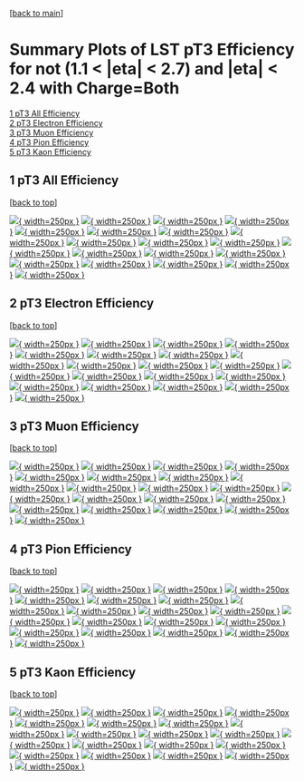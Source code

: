 [[back to main](./)]

# <a name="top"></a> Summary Plots of LST pT3 Efficiency for not (1.1 < |eta| < 2.7) and |eta| < 2.4 with Charge=Both

[1 pT3 All Efficiency](#1)<br/>[2 pT3 Electron Efficiency](#2)<br/>[3 pT3 Muon Efficiency](#3)<br/>[4 pT3 Pion Efficiency](#4)<br/>[5 pT3 Kaon Efficiency](#5)<br/>



## <a name="1"></a> 1 pT3 All Efficiency

 [[back to top](#top)]

[![](../mtv/var/pT3_vtr_0_0_eff_pt.png){ width=250px }](pT3_vtr_0_0_eff_pt.html)
[![](../mtv/var/pT3_vtr_0_0_eff_ptzoom.png){ width=250px }](pT3_vtr_0_0_eff_ptzoom.html)
[![](../mtv/var/pT3_vtr_0_0_eff_ptlow.png){ width=250px }](pT3_vtr_0_0_eff_ptlow.html)
[![](../mtv/var/pT3_vtr_0_0_eff_ptlowzoom.png){ width=250px }](pT3_vtr_0_0_eff_ptlowzoom.html)
[![](../mtv/var/pT3_vtr_0_0_eff_ptmtv.png){ width=250px }](pT3_vtr_0_0_eff_ptmtv.html)
[![](../mtv/var/pT3_vtr_0_0_eff_ptmtvzoom.png){ width=250px }](pT3_vtr_0_0_eff_ptmtvzoom.html)
[![](../mtv/var/pT3_vtr_0_0_eff_eta.png){ width=250px }](pT3_vtr_0_0_eff_eta.html)
[![](../mtv/var/pT3_vtr_0_0_eff_etazoom.png){ width=250px }](pT3_vtr_0_0_eff_etazoom.html)
[![](../mtv/var/pT3_vtr_0_0_eff_etacoarse.png){ width=250px }](pT3_vtr_0_0_eff_etacoarse.html)
[![](../mtv/var/pT3_vtr_0_0_eff_etacoarsezoom.png){ width=250px }](pT3_vtr_0_0_eff_etacoarsezoom.html)
[![](../mtv/var/pT3_vtr_0_0_eff_phi.png){ width=250px }](pT3_vtr_0_0_eff_phi.html)
[![](../mtv/var/pT3_vtr_0_0_eff_phizoom.png){ width=250px }](pT3_vtr_0_0_eff_phizoom.html)
[![](../mtv/var/pT3_vtr_0_0_eff_phicoarse.png){ width=250px }](pT3_vtr_0_0_eff_phicoarse.html)
[![](../mtv/var/pT3_vtr_0_0_eff_phicoarsezoom.png){ width=250px }](pT3_vtr_0_0_eff_phicoarsezoom.html)
[![](../mtv/var/pT3_vtr_0_0_eff_dxy.png){ width=250px }](pT3_vtr_0_0_eff_dxy.html)
[![](../mtv/var/pT3_vtr_0_0_eff_dxycoarse.png){ width=250px }](pT3_vtr_0_0_eff_dxycoarse.html)
[![](../mtv/var/pT3_vtr_0_0_eff_dxycoarsezoom.png){ width=250px }](pT3_vtr_0_0_eff_dxycoarsezoom.html)
[![](../mtv/var/pT3_vtr_0_0_eff_dz.png){ width=250px }](pT3_vtr_0_0_eff_dz.html)
[![](../mtv/var/pT3_vtr_0_0_eff_dzcoarse.png){ width=250px }](pT3_vtr_0_0_eff_dzcoarse.html)
[![](../mtv/var/pT3_vtr_0_0_eff_dzcoarsezoom.png){ width=250px }](pT3_vtr_0_0_eff_dzcoarsezoom.html)


## <a name="2"></a> 2 pT3 Electron Efficiency

 [[back to top](#top)]

[![](../mtv/var/pT3_vtr_11_0_eff_pt.png){ width=250px }](pT3_vtr_11_0_eff_pt.html)
[![](../mtv/var/pT3_vtr_11_0_eff_ptzoom.png){ width=250px }](pT3_vtr_11_0_eff_ptzoom.html)
[![](../mtv/var/pT3_vtr_11_0_eff_ptlow.png){ width=250px }](pT3_vtr_11_0_eff_ptlow.html)
[![](../mtv/var/pT3_vtr_11_0_eff_ptlowzoom.png){ width=250px }](pT3_vtr_11_0_eff_ptlowzoom.html)
[![](../mtv/var/pT3_vtr_11_0_eff_ptmtv.png){ width=250px }](pT3_vtr_11_0_eff_ptmtv.html)
[![](../mtv/var/pT3_vtr_11_0_eff_ptmtvzoom.png){ width=250px }](pT3_vtr_11_0_eff_ptmtvzoom.html)
[![](../mtv/var/pT3_vtr_11_0_eff_eta.png){ width=250px }](pT3_vtr_11_0_eff_eta.html)
[![](../mtv/var/pT3_vtr_11_0_eff_etazoom.png){ width=250px }](pT3_vtr_11_0_eff_etazoom.html)
[![](../mtv/var/pT3_vtr_11_0_eff_etacoarse.png){ width=250px }](pT3_vtr_11_0_eff_etacoarse.html)
[![](../mtv/var/pT3_vtr_11_0_eff_etacoarsezoom.png){ width=250px }](pT3_vtr_11_0_eff_etacoarsezoom.html)
[![](../mtv/var/pT3_vtr_11_0_eff_phi.png){ width=250px }](pT3_vtr_11_0_eff_phi.html)
[![](../mtv/var/pT3_vtr_11_0_eff_phizoom.png){ width=250px }](pT3_vtr_11_0_eff_phizoom.html)
[![](../mtv/var/pT3_vtr_11_0_eff_phicoarse.png){ width=250px }](pT3_vtr_11_0_eff_phicoarse.html)
[![](../mtv/var/pT3_vtr_11_0_eff_phicoarsezoom.png){ width=250px }](pT3_vtr_11_0_eff_phicoarsezoom.html)
[![](../mtv/var/pT3_vtr_11_0_eff_dxy.png){ width=250px }](pT3_vtr_11_0_eff_dxy.html)
[![](../mtv/var/pT3_vtr_11_0_eff_dxycoarse.png){ width=250px }](pT3_vtr_11_0_eff_dxycoarse.html)
[![](../mtv/var/pT3_vtr_11_0_eff_dxycoarsezoom.png){ width=250px }](pT3_vtr_11_0_eff_dxycoarsezoom.html)
[![](../mtv/var/pT3_vtr_11_0_eff_dz.png){ width=250px }](pT3_vtr_11_0_eff_dz.html)
[![](../mtv/var/pT3_vtr_11_0_eff_dzcoarse.png){ width=250px }](pT3_vtr_11_0_eff_dzcoarse.html)
[![](../mtv/var/pT3_vtr_11_0_eff_dzcoarsezoom.png){ width=250px }](pT3_vtr_11_0_eff_dzcoarsezoom.html)


## <a name="3"></a> 3 pT3 Muon Efficiency

 [[back to top](#top)]

[![](../mtv/var/pT3_vtr_13_0_eff_pt.png){ width=250px }](pT3_vtr_13_0_eff_pt.html)
[![](../mtv/var/pT3_vtr_13_0_eff_ptzoom.png){ width=250px }](pT3_vtr_13_0_eff_ptzoom.html)
[![](../mtv/var/pT3_vtr_13_0_eff_ptlow.png){ width=250px }](pT3_vtr_13_0_eff_ptlow.html)
[![](../mtv/var/pT3_vtr_13_0_eff_ptlowzoom.png){ width=250px }](pT3_vtr_13_0_eff_ptlowzoom.html)
[![](../mtv/var/pT3_vtr_13_0_eff_ptmtv.png){ width=250px }](pT3_vtr_13_0_eff_ptmtv.html)
[![](../mtv/var/pT3_vtr_13_0_eff_ptmtvzoom.png){ width=250px }](pT3_vtr_13_0_eff_ptmtvzoom.html)
[![](../mtv/var/pT3_vtr_13_0_eff_eta.png){ width=250px }](pT3_vtr_13_0_eff_eta.html)
[![](../mtv/var/pT3_vtr_13_0_eff_etazoom.png){ width=250px }](pT3_vtr_13_0_eff_etazoom.html)
[![](../mtv/var/pT3_vtr_13_0_eff_etacoarse.png){ width=250px }](pT3_vtr_13_0_eff_etacoarse.html)
[![](../mtv/var/pT3_vtr_13_0_eff_etacoarsezoom.png){ width=250px }](pT3_vtr_13_0_eff_etacoarsezoom.html)
[![](../mtv/var/pT3_vtr_13_0_eff_phi.png){ width=250px }](pT3_vtr_13_0_eff_phi.html)
[![](../mtv/var/pT3_vtr_13_0_eff_phizoom.png){ width=250px }](pT3_vtr_13_0_eff_phizoom.html)
[![](../mtv/var/pT3_vtr_13_0_eff_phicoarse.png){ width=250px }](pT3_vtr_13_0_eff_phicoarse.html)
[![](../mtv/var/pT3_vtr_13_0_eff_phicoarsezoom.png){ width=250px }](pT3_vtr_13_0_eff_phicoarsezoom.html)
[![](../mtv/var/pT3_vtr_13_0_eff_dxy.png){ width=250px }](pT3_vtr_13_0_eff_dxy.html)
[![](../mtv/var/pT3_vtr_13_0_eff_dxycoarse.png){ width=250px }](pT3_vtr_13_0_eff_dxycoarse.html)
[![](../mtv/var/pT3_vtr_13_0_eff_dxycoarsezoom.png){ width=250px }](pT3_vtr_13_0_eff_dxycoarsezoom.html)
[![](../mtv/var/pT3_vtr_13_0_eff_dz.png){ width=250px }](pT3_vtr_13_0_eff_dz.html)
[![](../mtv/var/pT3_vtr_13_0_eff_dzcoarse.png){ width=250px }](pT3_vtr_13_0_eff_dzcoarse.html)
[![](../mtv/var/pT3_vtr_13_0_eff_dzcoarsezoom.png){ width=250px }](pT3_vtr_13_0_eff_dzcoarsezoom.html)


## <a name="4"></a> 4 pT3 Pion Efficiency

 [[back to top](#top)]

[![](../mtv/var/pT3_vtr_211_0_eff_pt.png){ width=250px }](pT3_vtr_211_0_eff_pt.html)
[![](../mtv/var/pT3_vtr_211_0_eff_ptzoom.png){ width=250px }](pT3_vtr_211_0_eff_ptzoom.html)
[![](../mtv/var/pT3_vtr_211_0_eff_ptlow.png){ width=250px }](pT3_vtr_211_0_eff_ptlow.html)
[![](../mtv/var/pT3_vtr_211_0_eff_ptlowzoom.png){ width=250px }](pT3_vtr_211_0_eff_ptlowzoom.html)
[![](../mtv/var/pT3_vtr_211_0_eff_ptmtv.png){ width=250px }](pT3_vtr_211_0_eff_ptmtv.html)
[![](../mtv/var/pT3_vtr_211_0_eff_ptmtvzoom.png){ width=250px }](pT3_vtr_211_0_eff_ptmtvzoom.html)
[![](../mtv/var/pT3_vtr_211_0_eff_eta.png){ width=250px }](pT3_vtr_211_0_eff_eta.html)
[![](../mtv/var/pT3_vtr_211_0_eff_etazoom.png){ width=250px }](pT3_vtr_211_0_eff_etazoom.html)
[![](../mtv/var/pT3_vtr_211_0_eff_etacoarse.png){ width=250px }](pT3_vtr_211_0_eff_etacoarse.html)
[![](../mtv/var/pT3_vtr_211_0_eff_etacoarsezoom.png){ width=250px }](pT3_vtr_211_0_eff_etacoarsezoom.html)
[![](../mtv/var/pT3_vtr_211_0_eff_phi.png){ width=250px }](pT3_vtr_211_0_eff_phi.html)
[![](../mtv/var/pT3_vtr_211_0_eff_phizoom.png){ width=250px }](pT3_vtr_211_0_eff_phizoom.html)
[![](../mtv/var/pT3_vtr_211_0_eff_phicoarse.png){ width=250px }](pT3_vtr_211_0_eff_phicoarse.html)
[![](../mtv/var/pT3_vtr_211_0_eff_phicoarsezoom.png){ width=250px }](pT3_vtr_211_0_eff_phicoarsezoom.html)
[![](../mtv/var/pT3_vtr_211_0_eff_dxy.png){ width=250px }](pT3_vtr_211_0_eff_dxy.html)
[![](../mtv/var/pT3_vtr_211_0_eff_dxycoarse.png){ width=250px }](pT3_vtr_211_0_eff_dxycoarse.html)
[![](../mtv/var/pT3_vtr_211_0_eff_dxycoarsezoom.png){ width=250px }](pT3_vtr_211_0_eff_dxycoarsezoom.html)
[![](../mtv/var/pT3_vtr_211_0_eff_dz.png){ width=250px }](pT3_vtr_211_0_eff_dz.html)
[![](../mtv/var/pT3_vtr_211_0_eff_dzcoarse.png){ width=250px }](pT3_vtr_211_0_eff_dzcoarse.html)
[![](../mtv/var/pT3_vtr_211_0_eff_dzcoarsezoom.png){ width=250px }](pT3_vtr_211_0_eff_dzcoarsezoom.html)


## <a name="5"></a> 5 pT3 Kaon Efficiency

 [[back to top](#top)]

[![](../mtv/var/pT3_vtr_321_0_eff_pt.png){ width=250px }](pT3_vtr_321_0_eff_pt.html)
[![](../mtv/var/pT3_vtr_321_0_eff_ptzoom.png){ width=250px }](pT3_vtr_321_0_eff_ptzoom.html)
[![](../mtv/var/pT3_vtr_321_0_eff_ptlow.png){ width=250px }](pT3_vtr_321_0_eff_ptlow.html)
[![](../mtv/var/pT3_vtr_321_0_eff_ptlowzoom.png){ width=250px }](pT3_vtr_321_0_eff_ptlowzoom.html)
[![](../mtv/var/pT3_vtr_321_0_eff_ptmtv.png){ width=250px }](pT3_vtr_321_0_eff_ptmtv.html)
[![](../mtv/var/pT3_vtr_321_0_eff_ptmtvzoom.png){ width=250px }](pT3_vtr_321_0_eff_ptmtvzoom.html)
[![](../mtv/var/pT3_vtr_321_0_eff_eta.png){ width=250px }](pT3_vtr_321_0_eff_eta.html)
[![](../mtv/var/pT3_vtr_321_0_eff_etazoom.png){ width=250px }](pT3_vtr_321_0_eff_etazoom.html)
[![](../mtv/var/pT3_vtr_321_0_eff_etacoarse.png){ width=250px }](pT3_vtr_321_0_eff_etacoarse.html)
[![](../mtv/var/pT3_vtr_321_0_eff_etacoarsezoom.png){ width=250px }](pT3_vtr_321_0_eff_etacoarsezoom.html)
[![](../mtv/var/pT3_vtr_321_0_eff_phi.png){ width=250px }](pT3_vtr_321_0_eff_phi.html)
[![](../mtv/var/pT3_vtr_321_0_eff_phizoom.png){ width=250px }](pT3_vtr_321_0_eff_phizoom.html)
[![](../mtv/var/pT3_vtr_321_0_eff_phicoarse.png){ width=250px }](pT3_vtr_321_0_eff_phicoarse.html)
[![](../mtv/var/pT3_vtr_321_0_eff_phicoarsezoom.png){ width=250px }](pT3_vtr_321_0_eff_phicoarsezoom.html)
[![](../mtv/var/pT3_vtr_321_0_eff_dxy.png){ width=250px }](pT3_vtr_321_0_eff_dxy.html)
[![](../mtv/var/pT3_vtr_321_0_eff_dxycoarse.png){ width=250px }](pT3_vtr_321_0_eff_dxycoarse.html)
[![](../mtv/var/pT3_vtr_321_0_eff_dxycoarsezoom.png){ width=250px }](pT3_vtr_321_0_eff_dxycoarsezoom.html)
[![](../mtv/var/pT3_vtr_321_0_eff_dz.png){ width=250px }](pT3_vtr_321_0_eff_dz.html)
[![](../mtv/var/pT3_vtr_321_0_eff_dzcoarse.png){ width=250px }](pT3_vtr_321_0_eff_dzcoarse.html)
[![](../mtv/var/pT3_vtr_321_0_eff_dzcoarsezoom.png){ width=250px }](pT3_vtr_321_0_eff_dzcoarsezoom.html)
